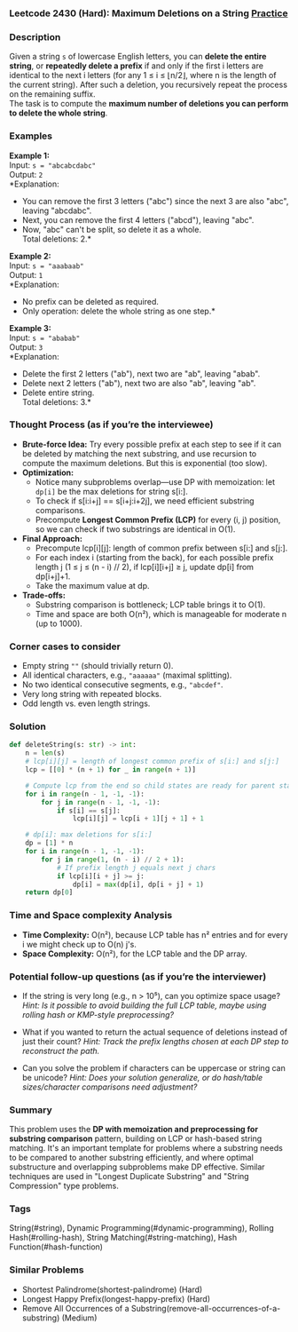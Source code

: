 ### Leetcode 2430 (Hard): Maximum Deletions on a String [Practice](https://leetcode.com/problems/maximum-deletions-on-a-string)

### Description  
Given a string `s` of lowercase English letters, you can **delete the entire string**, or **repeatedly delete a prefix** if and only if the first i letters are identical to the next i letters (for any 1 ≤ i ≤ ⌊n/2⌋, where n is the length of the current string). After such a deletion, you recursively repeat the process on the remaining suffix.  
The task is to compute the **maximum number of deletions you can perform to delete the whole string**.

### Examples  

**Example 1:**  
Input: `s = "abcabcdabc"`  
Output: `2`  
*Explanation:  
- You can remove the first 3 letters ("abc") since the next 3 are also "abc", leaving "abcdabc".  
- Next, you can remove the first 4 letters ("abcd"), leaving "abc".  
- Now, "abc" can't be split, so delete it as a whole.  
Total deletions: 2.*

**Example 2:**  
Input: `s = "aaabaab"`  
Output: `1`  
*Explanation:  
- No prefix can be deleted as required.  
- Only operation: delete the whole string as one step.*

**Example 3:**  
Input: `s = "ababab"`  
Output: `3`  
*Explanation:  
- Delete the first 2 letters ("ab"), next two are "ab", leaving "abab".  
- Delete next 2 letters ("ab"), next two are also "ab", leaving "ab".  
- Delete entire string.  
Total deletions: 3.*

### Thought Process (as if you’re the interviewee)  

- **Brute-force Idea:** Try every possible prefix at each step to see if it can be deleted by matching the next substring, and use recursion to compute the maximum deletions. But this is exponential (too slow).
- **Optimization:**  
  - Notice many subproblems overlap—use DP with memoization: let `dp[i]` be the max deletions for string s[i:].
  - To check if s[i:i+j] == s[i+j:i+2j], we need efficient substring comparisons.
  - Precompute **Longest Common Prefix (LCP)** for every (i, j) position, so we can check if two substrings are identical in O(1).  
- **Final Approach:**  
  - Precompute lcp[i][j]: length of common prefix between s[i:] and s[j:].
  - For each index i (starting from the back), for each possible prefix length j (1 ≤ j ≤ (n - i) // 2), if lcp[i][i+j] ≥ j, update dp[i] from dp[i+j]+1.
  - Take the maximum value at dp.  
- **Trade-offs:**  
  - Substring comparison is bottleneck; LCP table brings it to O(1).  
  - Time and space are both O(n²), which is manageable for moderate n (up to 1000).

### Corner cases to consider  
- Empty string `""` (should trivially return 0).
- All identical characters, e.g., `"aaaaaa"` (maximal splitting).
- No two identical consecutive segments, e.g., `"abcdef"`.
- Very long string with repeated blocks.
- Odd length vs. even length strings.

### Solution

```python
def deleteString(s: str) -> int:
    n = len(s)
    # lcp[i][j] = length of longest common prefix of s[i:] and s[j:]
    lcp = [[0] * (n + 1) for _ in range(n + 1)]

    # Compute lcp from the end so child states are ready for parent states
    for i in range(n - 1, -1, -1):
        for j in range(n - 1, -1, -1):
            if s[i] == s[j]:
                lcp[i][j] = lcp[i + 1][j + 1] + 1

    # dp[i]: max deletions for s[i:]
    dp = [1] * n
    for i in range(n - 1, -1, -1):
        for j in range(1, (n - i) // 2 + 1):
            # If prefix length j equals next j chars
            if lcp[i][i + j] >= j:
                dp[i] = max(dp[i], dp[i + j] + 1)
    return dp[0]
```

### Time and Space complexity Analysis  

- **Time Complexity:** O(n²), because LCP table has n² entries and for every i we might check up to O(n) j's.
- **Space Complexity:** O(n²), for the LCP table and the DP array.

### Potential follow-up questions (as if you’re the interviewer)  

- If the string is very long (e.g., n > 10⁵), can you optimize space usage?
  *Hint: Is it possible to avoid building the full LCP table, maybe using rolling hash or KMP-style preprocessing?*

- What if you wanted to return the actual sequence of deletions instead of just their count?
  *Hint: Track the prefix lengths chosen at each DP step to reconstruct the path.*

- Can you solve the problem if characters can be uppercase or string can be unicode?
  *Hint: Does your solution generalize, or do hash/table sizes/character comparisons need adjustment?*

### Summary
This problem uses the **DP with memoization and preprocessing for substring comparison** pattern, building on LCP or hash-based string matching. It's an important template for problems where a substring needs to be compared to another substring efficiently, and where optimal substructure and overlapping subproblems make DP effective. Similar techniques are used in "Longest Duplicate Substring" and "String Compression" type problems.

### Tags
String(#string), Dynamic Programming(#dynamic-programming), Rolling Hash(#rolling-hash), String Matching(#string-matching), Hash Function(#hash-function)

### Similar Problems
- Shortest Palindrome(shortest-palindrome) (Hard)
- Longest Happy Prefix(longest-happy-prefix) (Hard)
- Remove All Occurrences of a Substring(remove-all-occurrences-of-a-substring) (Medium)